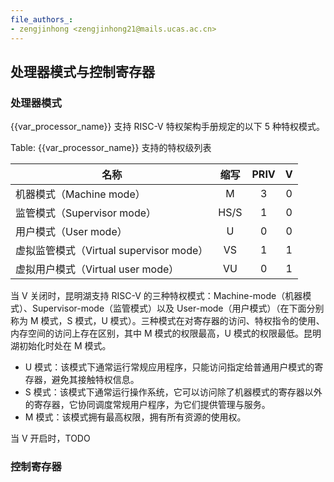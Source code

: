 ```yaml
---
file_authors_:
- zengjinhong <zengjinhong21@mails.ucas.ac.cn>
---
```


## 处理器模式与控制寄存器

### 处理器模式

{{var_processor_name}} 支持 RISC-V 特权架构手册规定的以下 5 种特权模式。

Table: {{var_processor_name}} 支持的特权级列表

| 名称                                    | 缩写  | PRIV  |   V   |
| --------------------------------------- | :---: | :---: | :---: |
| 机器模式（Machine mode）                |   M   |   3   |   0   |
| 监管模式（Supervisor mode）             | HS/S  |   1   |   0   |
| 用户模式（User mode）                   |   U   |   0   |   0   |
| 虚拟监管模式（Virtual supervisor mode） |  VS   |   1   |   1   |
| 虚拟用户模式（Virtual user mode）       |  VU   |   0   |   1   |

当 V 关闭时，昆明湖支持 RISC-V 的三种特权模式：Machine-mode（机器模式）、Supervisor-mode（监管模式）以及 User-mode（用户模式）（在下面分别称为 M 模式，S 模式，U 模式）。三种模式在对寄存器的访问、特权指令的使用、内存空间的访问上存在区别，其中 M 模式的权限最高，U 模式的权限最低。昆明湖初始化时处在 M 模式。

* U 模式：该模式下通常运行常规应用程序，只能访问指定给普通用户模式的寄存器，避免其接触特权信息。
* S 模式：该模式下通常运行操作系统，它可以访问除了机器模式的寄存器以外的寄存器，它协同调度常规用户程序，为它们提供管理与服务。
* M 模式：该模式拥有最高权限，拥有所有资源的使用权。

当 V 开启时，TODO

### 控制寄存器

